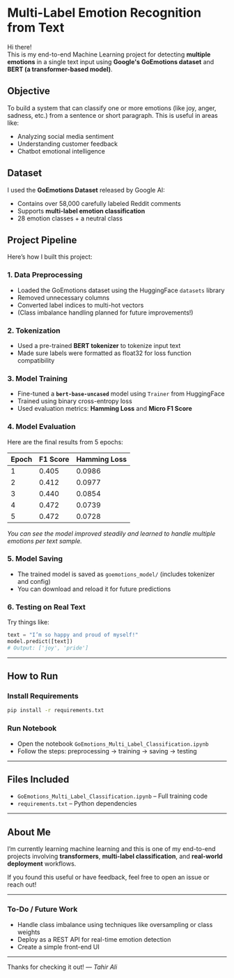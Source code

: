 # Multi-Label Emotion Recognition from Text

Hi there!  
This is my end-to-end Machine Learning project for detecting **multiple emotions** in a single text input using **Google's GoEmotions dataset** and **BERT (a transformer-based model)**.

## Objective

To build a system that can classify one or more emotions (like joy, anger, sadness, etc.) from a sentence or short paragraph. This is useful in areas like:
- Analyzing social media sentiment
- Understanding customer feedback
- Chatbot emotional intelligence

## Dataset

I used the **GoEmotions Dataset** released by Google AI:
- Contains over 58,000 carefully labeled Reddit comments
- Supports **multi-label emotion classification**
- 28 emotion classes + a neutral class

## Project Pipeline

Here’s how I built this project:

### 1. Data Preprocessing
- Loaded the GoEmotions dataset using the HuggingFace `datasets` library
- Removed unnecessary columns
- Converted label indices to multi-hot vectors
- (Class imbalance handling planned for future improvements!)

### 2. Tokenization
- Used a pre-trained **BERT tokenizer** to tokenize input text
- Made sure labels were formatted as float32 for loss function compatibility

### 3. Model Training
- Fine-tuned a **`bert-base-uncased`** model using `Trainer` from HuggingFace
- Trained using binary cross-entropy loss
- Used evaluation metrics: **Hamming Loss** and **Micro F1 Score**

### 4. Model Evaluation
Here are the final results from 5 epochs:

| Epoch | F1 Score | Hamming Loss |
|-------|----------|---------------|
| 1     | 0.405    | 0.0986        |
| 2     | 0.412    | 0.0977        |
| 3     | 0.440    | 0.0854        |
| 4     | 0.472    | 0.0739        |
| 5     | 0.472    | 0.0728        |

*You can see the model improved steadily and learned to handle multiple emotions per text sample.*

### 5. Model Saving
- The trained model is saved as `goemotions_model/` (includes tokenizer and config)
- You can download and reload it for future predictions

### 6. Testing on Real Text
Try things like:

```python
text = "I’m so happy and proud of myself!"
model.predict([text])
# Output: ['joy', 'pride']
```

---

## How to Run

### Install Requirements
```bash
pip install -r requirements.txt
```

### Run Notebook
- Open the notebook `GoEmotions_Multi_Label_Classification.ipynb`
- Follow the steps: preprocessing → training → saving → testing

---

## Files Included

- `GoEmotions_Multi_Label_Classification.ipynb` – Full training code
- `requirements.txt` – Python dependencies

---

## About Me

I’m currently learning machine learning and this is one of my end-to-end projects involving **transformers**, **multi-label classification**, and **real-world deployment** workflows.

If you found this useful or have feedback, feel free to open an issue or reach out!

---

### To-Do / Future Work

- Handle class imbalance using techniques like oversampling or class weights
- Deploy as a REST API for real-time emotion detection
- Create a simple front-end UI

---

Thanks for checking it out! 
*— Tahir Ali*
